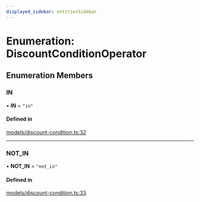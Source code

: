 ```yaml
---
displayed_sidebar: entitiesSidebar
---
```


# Enumeration: DiscountConditionOperator

## Enumeration Members

### IN

• **IN** = ``"in"``

#### Defined in

[models/discount-condition.ts:32](https://github.com/productinfo/medusa/blob/e4e65812/packages/medusa/src/models/discount-condition.ts#L32)

___

### NOT\_IN

• **NOT\_IN** = ``"not_in"``

#### Defined in

[models/discount-condition.ts:33](https://github.com/productinfo/medusa/blob/e4e65812/packages/medusa/src/models/discount-condition.ts#L33)
